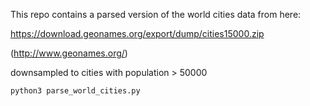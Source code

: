This repo contains a parsed version of the world cities data
from here:

https://download.geonames.org/export/dump/cities15000.zip

(http://www.geonames.org/)

downsampled to cities with population > 50000

`python3 parse_world_cities.py`

